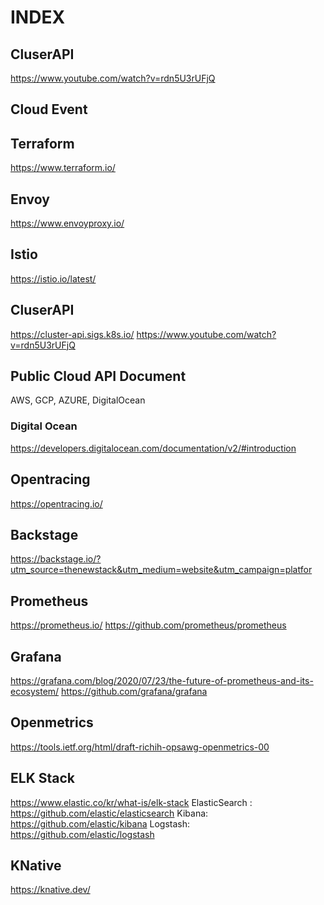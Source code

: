 # INDEX

## CluserAPI
https://www.youtube.com/watch?v=rdn5U3rUFjQ

## Cloud Event

## Terraform
https://www.terraform.io/

## Envoy
https://www.envoyproxy.io/

## Istio
https://istio.io/latest/

## CluserAPI
https://cluster-api.sigs.k8s.io/
https://www.youtube.com/watch?v=rdn5U3rUFjQ

## Public Cloud API Document
AWS, GCP, AZURE, DigitalOcean

### Digital Ocean
https://developers.digitalocean.com/documentation/v2/#introduction

## Opentracing
https://opentracing.io/

## Backstage
https://backstage.io/?utm_source=thenewstack&utm_medium=website&utm_campaign=platfor

## Prometheus
https://prometheus.io/
https://github.com/prometheus/prometheus

## Grafana
https://grafana.com/blog/2020/07/23/the-future-of-prometheus-and-its-ecosystem/
https://github.com/grafana/grafana

## Openmetrics
https://tools.ietf.org/html/draft-richih-opsawg-openmetrics-00

## ELK Stack
https://www.elastic.co/kr/what-is/elk-stack
ElasticSearch : https://github.com/elastic/elasticsearch
Kibana: https://github.com/elastic/kibana
Logstash: https://github.com/elastic/logstash

## KNative
https://knative.dev/